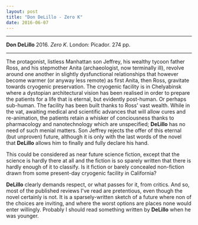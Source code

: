 ```yaml
---
layout: post
title: "Don DeLillo - Zero K"
date: 2016-06-07
---
```


***
<b>Don DeLillo</b> 2016. _Zero K_.  London: Picador. 274 pp.

***

The protagonist, listless Manhattan son Jeffrey, his wealthy tycoon father Ross, and his stepmother Anita (archaeologist, now terminally ill), revolve around one another in slightly dysfunctional relationships that however become warmer (or anyway less remote) as first Anita, then Ross, gravitate towards cryogenic preservation.  The cryogenic facility is in Chelyabinsk where a dystopian architectural vision has been realised in order to prepare the patients for a life that is eternal, but evidently post-human.  Or perhaps sub-human.  The facility has been built thanks to Ross' vast wealth.   While in the vat, awaiting medical and scientific advances that will allow cures and re-animation, the patients retain a whisker of conciousness thanks to pharmacology and nanotechnology which are unspecified; **DeLillo** has no need of such menial matters. Son Jeffrey rejects the offer of this eternal (but unproven) future, although it is only with the last words of the novel that **DeLillo** allows him to finally and fully declare his hand.

This could be considered as near future science fiction, except that the science is hardly there at all and the fiction is so sparely written that there is hardly enough of it to classify.  Is it fiction or barely concealed non-fiction drawn from some present-day cryogenic facility in California?

**DeLillo** clearly demands respect, or what passes for it, from critics.  And so, most of the published reviews I've read are pretentious, even though the novel certainly is not.  It is a sparsely-written sketch of a future where non of the choices are inviting, and where the worst options are places none would enter willingly.  Probably I should read something written by **DeLillo** when he was younger.   
